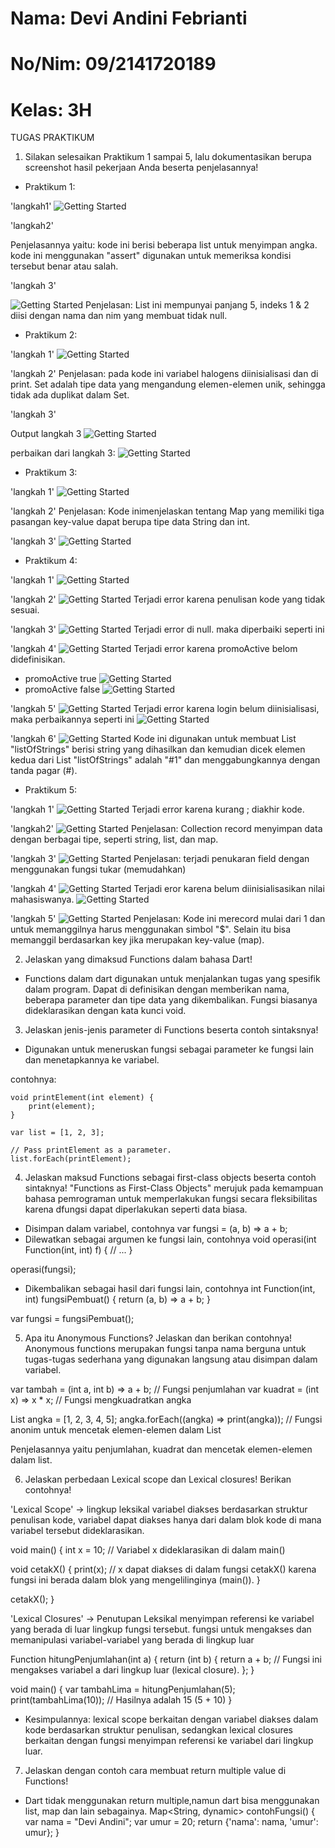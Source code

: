 # Nama: Devi Andini Febrianti
# No/Nim: 09/2141720189
# Kelas: 3H

TUGAS PRAKTIKUM

1. Silakan selesaikan Praktikum 1 sampai 5, lalu dokumentasikan berupa screenshot hasil pekerjaan Anda beserta penjelasannya!
- Praktikum 1:

'langkah1'
![Getting Started](docs/praktikum1/langkah1.png)

'langkah2'

Penjelasannya yaitu: kode ini berisi beberapa list untuk menyimpan angka. kode ini menggunakan "assert" digunakan untuk memeriksa kondisi tersebut benar atau salah.

'langkah 3'

![Getting Started](docs/praktikum1/langkah3.png)
Penjelasan: List ini mempunyai panjang 5, indeks 1 & 2 diisi dengan nama dan nim yang membuat tidak null.

- Praktikum 2:

'langkah 1'
![Getting Started](docs/praktikum2/langkah1.png)

'langkah 2'
Penjelasan: pada kode ini variabel halogens diinisialisasi dan di print. Set adalah tipe data yang mengandung elemen-elemen unik, sehingga tidak ada duplikat dalam Set.

'langkah 3'

Output langkah 3
![Getting Started](docs/praktikum2/langkah3.png)

perbaikan dari langkah 3:
![Getting Started](docs/praktikum2/perbaikan.png)

- Praktikum 3:

'langkah 1'
![Getting Started](docs/praktikum3/langkah1.png)

'langkah 2'
Penjelasan: Kode inimenjelaskan tentang Map yang memiliki tiga pasangan key-value dapat berupa tipe data String dan int.

'langkah 3'
![Getting Started](docs/praktikum3/langkah3.png)

- Praktikum 4:

'langkah 1'
![Getting Started](docs/praktikum4/langkah1.png)

'langkah 2'
![Getting Started](docs/praktikum4/langkah2.png)
Terjadi error karena penulisan kode yang tidak sesuai.

'langkah 3'
![Getting Started](docs/praktikum4/langkah3.png)
Terjadi error di null. maka diperbaiki seperti ini

'langkah 4'
![Getting Started](docs/praktikum4/langkah4.png)
Terjadi error karena promoActive belom didefinisikan.
- promoActive true
![Getting Started](docs/praktikum4/true.png)
- promoActive false
![Getting Started](docs/praktikum4/false.png)

'langkah 5'
![Getting Started](docs/praktikum4/langkah5.png)
Terjadi error karena login belum diinisialisasi, maka perbaikannya seperti ini
![Getting Started](docs/praktikum4/perbaikan.png)

'langkah 6'
![Getting Started](docs/praktikum4/langkah6.png)
Kode ini digunakan untuk membuat List "listOfStrings" berisi string yang dihasilkan dan kemudian dicek elemen kedua dari List "listOfStrings" adalah "#1" dan menggabungkannya dengan tanda pagar (#).

- Praktikum 5:

'langkah 1'
![Getting Started](docs/praktikum5/langkah1.png)
Terjadi error karena kurang ; diakhir kode.

'langkah2'
![Getting Started](docs/praktikum5/langkah2.png)
Penjelasan: Collection record menyimpan data dengan berbagai tipe, seperti string, list, dan map.

'langkah 3'
![Getting Started](docs/praktikum5/langkah3.png)
Penjelasan: terjadi penukaran field dengan menggunakan fungsi tukar (memudahkan)

'langkah 4'
![Getting Started](docs/praktikum5/langkah4.png)
Terjadi eror karena belum diinisialisasikan nilai mahasiswanya.
![Getting Started](docs/praktikum5/langkah4_perbaikan.png)

'langkah 5'
![Getting Started](docs/praktikum5/langkah5.png)
Penjelasan: Kode ini merecord mulai dari 1 dan untuk memanggilnya harus menggunakan simbol "$". Selain itu bisa memanggil berdasarkan key jika merupakan key-value (map).

2. Jelaskan yang dimaksud Functions dalam bahasa Dart!
- Functions dalam dart digunakan untuk menjalankan tugas yang spesifik dalam program. Dapat di definisikan dengan memberikan nama, beberapa parameter dan tipe data yang dikembalikan. Fungsi biasanya dideklarasikan dengan kata kunci void.

3. Jelaskan jenis-jenis parameter di Functions beserta contoh sintaksnya!
- Digunakan untuk meneruskan fungsi sebagai parameter ke fungsi lain dan menetapkannya ke variabel.

contohnya:
 ```
 void printElement(int element) {
     print(element);
 }

 var list = [1, 2, 3];

 // Pass printElement as a parameter.
 list.forEach(printElement);
 ```

4. Jelaskan maksud Functions sebagai first-class objects beserta contoh sintaknya!
"Functions as First-Class Objects" merujuk pada kemampuan bahasa pemrograman untuk memperlakukan fungsi secara fleksibilitas karena dfungsi dapat diperlakukan seperti data biasa.
- Disimpan dalam variabel, contohnya
var fungsi = (a, b) => a + b;
- Dilewatkan sebagai argumen ke fungsi lain, contohnya
void operasi(int Function(int, int) f) {
  // ...
}

operasi(fungsi);
- Dikembalikan sebagai hasil dari fungsi lain, contohnya
int Function(int, int) fungsiPembuat() {
  return (a, b) => a + b;
}

var fungsi = fungsiPembuat();

5. Apa itu Anonymous Functions? Jelaskan dan berikan contohnya!
Anonymous functions merupakan fungsi tanpa nama berguna untuk tugas-tugas sederhana yang digunakan langsung atau disimpan dalam variabel.

var tambah = (int a, int b) => a + b; // Fungsi penjumlahan
var kuadrat = (int x) => x * x;       // Fungsi mengkuadratkan angka

List<int> angka = [1, 2, 3, 4, 5];
angka.forEach((angka) => print(angka)); // Fungsi anonim untuk mencetak elemen-elemen dalam List

Penjelasannya yaitu penjumlahan, kuadrat dan mencetak elemen-elemen dalam list.

6. Jelaskan perbedaan Lexical scope dan Lexical closures! Berikan contohnya!

'Lexical Scope' -> lingkup leksikal
variabel diakses berdasarkan struktur penulisan kode, variabel dapat diakses hanya dari dalam blok kode di mana variabel tersebut dideklarasikan.

void main() {
  int x = 10; // Variabel x dideklarasikan di dalam main()

  void cetakX() {
    print(x); // x dapat diakses di dalam fungsi cetakX() karena fungsi ini berada dalam blok yang mengelilinginya (main()).
  }

  cetakX();
}

'Lexical Closures' -> Penutupan Leksikal
menyimpan referensi ke variabel yang berada di luar lingkup fungsi tersebut.  fungsi untuk mengakses dan memanipulasi variabel-variabel yang berada di lingkup luar

Function hitungPenjumlahan(int a) {
  return (int b) {
    return a + b; // Fungsi ini mengakses variabel a dari lingkup luar (lexical closure).
  };
}

void main() {
  var tambahLima = hitungPenjumlahan(5);
  print(tambahLima(10)); // Hasilnya adalah 15 (5 + 10)
}

- Kesimpulannya:  lexical scope berkaitan dengan  variabel diakses dalam kode berdasarkan struktur penulisan, sedangkan lexical closures berkaitan dengan fungsi menyimpan referensi ke variabel dari lingkup luar.

7. Jelaskan dengan contoh cara membuat return multiple value di Functions!
- Dart tidak menggunakan return multiple,namun dart bisa menggunakan list, map dan lain sebagainya.
Map<String, dynamic> contohFungsi() {
  var nama = "Devi Andini";
  var umur = 20;
  return {'nama': nama, 'umur': umur};
}
